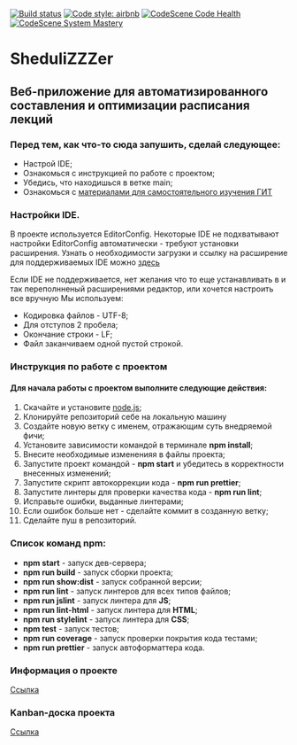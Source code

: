 [![Build status](https://ci.appveyor.com/api/projects/status/hh1adgw2ngiqy6rh/branch/main?svg=true)](https://ci.appveyor.com/project/homutovan/shedulizzzer/branch/main)
[![Code style: airbnb](https://img.shields.io/badge/code%20style-airbnb-blue.svg?style=flat-square)](https://github.com/airbnb/javascript)
[![CodeScene Code Health](https://codescene.io/projects/10004/status-badges/code-health)](https://codescene.io/projects/10004)
[![CodeScene System Mastery](https://codescene.io/projects/10004/status-badges/system-mastery)](https://codescene.io/projects/10004)

# SheduliZZZer

## Веб-приложение для автоматизированного составления и оптимизации расписания лекций

### Перед тем, как что-то сюда запушить, сделай следующее:

- Настрой IDE;
- Ознакомься с инструкцией по работе с проектом;
- Убедись, что находишься в ветке main;
- Ознакомься с
  [материалами для самостоятельного изучения ГИТ](https://githowto.com/ru)

### Настройки IDE.

В проекте используется EditorConfig. Некоторые IDE не подхватывают настройки
EditorConfig автоматически - требуют установки расширения. Узнать о
необходимости загрузки и ссылку на расширение для поддерживаемых IDE можно
[здесь](https://editorconfig.org/#download)

Если IDE не поддерживается, нет желания что то еще устанавливать в и так
переполнненый расширениями редактор, или хочется настроить все вручную Мы
используем:

- Кодировка файлов - UTF-8;
- Для отступов 2 пробелa;
- Окончание строки - LF;
- Файл заканчиваем одной пустой строкой.

### Инструкция по работе с проектом

#### Для начала работы с проектом выполните следующие действия:

1. Скачайте и установите [node.js](https://nodejs.org/en/);
2. Клонируйте репозиторий себе на локальную машину
3. Создайте новую ветку с именем, отражающим суть внедряемой фичи;
4. Установите зависимости командой в терминале **npm install**;
5. Внесите необходимые измененияя в файлы проекта;
6. Запустите проект командой - **npm start** и убедитесь в корректности
   внесенных изменений;
7. Запустите скрипт автокоррекции кода - **npm run prettier**;
8. Запустите линтеры для проверки качества кода - **npm run lint**;
9. Исправьте ошибки, выданные линтерами;
10. Если ошибок больше нет - сделайте коммит в созданную ветку;
11. Сделайте пуш в репозиторий.

### Список команд npm:

- **npm start** - запуск дев-сервера;
- **npm run build** - запуск сборки проекта;
- **npm run show:dist** - запуск собранной версии;
- **npm run lint** - запуск линтеров для всех типов файлов;
- **npm run jslint** - запуск линтера для **JS**;
- **npm run lint-html** - запуск линтера для **HTML**;
- **npm run stylelint** - запуск линтера для **CSS**;
- **npm test** - запуск тестов;
- **npm run coverage** - запуск проверки покрытия кода тестами;
- **npm run prettier** - запуск автоформаттера кода.

### Информация о проекте

[Ссылка](https://github.com/Aspirants-FS-FE/SheduliZZZer/wiki)

### Kanban-доска проекта

[Ссылка](https://github.com/orgs/Aspirants-FS-FE/projects/1)
